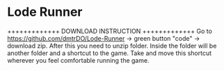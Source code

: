 # Lode Runner

+++++++++++++  DOWNLOAD INSTRUCTION  +++++++++++++
Go to https://github.com/dmtrDO/Lode-Runner -> green button "code" -> download zip.
After this you need to unzip folder. Inside the folder will be another folder and a shortcut to the game.
Take and move this shortcut wherever you feel comfortable running the game. 

